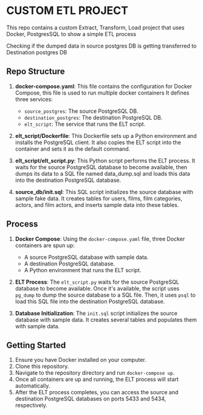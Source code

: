 # CUSTOM ETL PROJECT

This repo contains a custom Extract, Transform, Load project that uses Docker, PostgresSQL to show a simple ETL process

Checking if the dumped data in source postgres DB is getting transferred to Destination postgres DB

## Repo Structure

1. **docker-compose.yaml**: This file contains the configuration for Docker Compose, this file is used to run multiple docker containers It defines three services:
   - `source_postgres`: The source PostgreSQL DB.
   - `destination_postgres`: The destination PostgreSQL DB.
   - `elt_script`: The service that runs the ELT script.

2. **elt_script/Dockerfile**: This Dockerfile sets up a Python environment and installs the PostgreSQL client. It also copies the ELT script into the container and sets it as the default command.

3. **elt_script/elt_script.py**: This Python script performs the ELT process. It waits for the source PostgreSQL database to become available, then dumps its data to a SQL file named data_dump.sql and loads this data into the destination PostgreSQL database.

4. **source_db/init.sql**: This SQL script initializes the source database with sample fake data. It creates tables for users, films, film categories, actors, and film actors, and inserts sample data into these tables.


## Process

1. **Docker Compose**: Using the `docker-compose.yaml` file, three Docker containers are spun up:
   - A source PostgreSQL database with sample data.
   - A destination PostgreSQL database.
   - A Python environment that runs the ELT script.

2. **ELT Process**: The `elt_script.py` waits for the source PostgreSQL database to become available. Once it's available, the script uses `pg_dump` to dump the source database to a SQL file. Then, it uses `psql` to load this SQL file into the destination PostgreSQL database.

3. **Database Initialization**: The `init.sql` script initializes the source database with sample data. It creates several tables and populates them with sample data.

## Getting Started

1. Ensure you have Docker installed on your computer.
2. Clone this repository.
3. Navigate to the repository directory and run `docker-compose up`.
4. Once all containers are up and running, the ELT process will start automatically.
5. After the ELT process completes, you can access the source and destination PostgreSQL databases on ports 5433 and 5434, respectively.